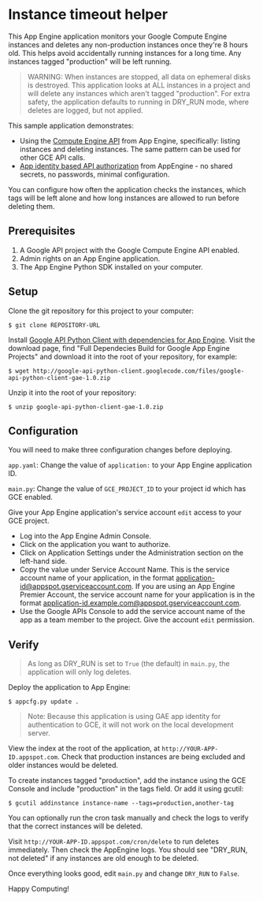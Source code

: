 Instance timeout helper
================================

This App Engine application monitors your Google Compute Engine instances and deletes any non-production instances once they're 8 hours old. This helps avoid accidentally running instances for a long time. Any instances tagged "production" will be left running.

> WARNING: When instances are stopped, all data on ephemeral disks is destroyed. This application looks at ALL instances in a project and will delete any instances which aren't tagged "production". For extra safety, the application defaults to running in DRY_RUN mode, where deletes are logged, but not applied. 

This sample application demonstrates:

 * Using the [Compute Engine API](https://developers.google.com/compute/docs/reference/v1beta13/) from App Engine, specifically: listing instances and deleting instances. The same pattern can be used for other GCE API calls.
 * [App identity based API authorization](https://developers.google.com/appengine/docs/python/appidentity/overview) from AppEngine - no shared secrets, no passwords, minimal configuration.

You can configure how often the application checks the instances, which tags will be left alone and how long instances are allowed to run before deleting them.


Prerequisites
-------------

1. A Google API project with the Google Compute Engine API enabled.
2. Admin rights on an App Engine application.
3. The App Engine Python SDK installed on your computer.


Setup
-----

Clone the git repository for this project to your computer:

    $ git clone REPOSITORY-URL

Install [Google API Python Client with dependencies for App Engine](http://code.google.com/p/google-api-python-client/downloads/list).
Visit the download page, find "Full Dependecies Build for Google App Engine Projects" and download it into the root of your repository, for example:

    $ wget http://google-api-python-client.googlecode.com/files/google-api-python-client-gae-1.0.zip

Unzip it into the root of your repository:

    $ unzip google-api-python-client-gae-1.0.zip


Configuration
-------------

You will need to make three configuration changes before deploying.

`app.yaml`: Change the value of `application:` to your App Engine application ID.

`main.py`: Change the value of `GCE_PROJECT_ID` to your project id which has GCE enabled.

Give your App Engine application's service account `edit` access to your GCE project.

 * Log into the App Engine Admin Console.
 * Click on the application you want to authorize.
 * Click on Application Settings under the Administration section on the left-hand side.
 * Copy the value under Service Account Name. This is the service account name of your application, in the format application-id@appspot.gserviceaccount.com. If you are using an App Engine Premier Account, the service account name for your application is in the format application-id.example.com@appspot.gserviceaccount.com.
 * Use the Google APIs Console to add the service account name of the app as a team member to the project. Give the account `edit` permission.


Verify
------

> As long as DRY_RUN is set to `True` (the default) in `main.py`, the application will only log deletes.

Deploy the application to App Engine:

    $ appcfg.py update .

> Note: Because this application is using GAE app identity for authentication to GCE, it will not work on the local development server.

View the index at the root of the application, at `http://YOUR-APP-ID.appspot.com`.
Check that production instances are being excluded and older instances would be deleted. 

To create instances tagged "production", add the instance using the GCE Console and include "production" in the tags field. Or add it using gcutil:

    $ gcutil addinstance instance-name --tags=production,another-tag

You can optionally run the cron task manually and check the logs to verify that the correct instances will be deleted. 

Visit `http://YOUR-APP-ID.appspot.com/cron/delete` to run deletes immediately. Then check the AppEngine logs. You should see "DRY_RUN, not deleted" if any instances are old enough to be deleted.

Once everything looks good, edit `main.py` and change `DRY_RUN` to `False`.

Happy Computing!
